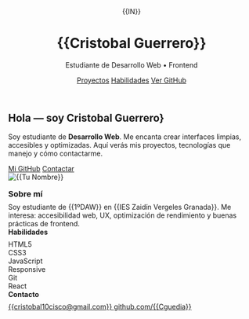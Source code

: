 

<div class="wrap"><!-- HEADER --><header>
<div class="brand">
<div class="logo" aria-hidden="true">{{IN}}</div>
<div>
<h1>{{Cristobal Guerrero}}</h1>
<p>Estudiante de Desarrollo Web &bull; Frontend</p>
</div>
</div>
<nav><a href="#proyectos">Proyectos</a> <a href="#skills">Habilidades</a> <a class="cta" href="https://github.com/{{GITHUB_USERNAME}}" target="_blank" rel="noopener">Ver GitHub</a></nav></header>
<div class="grid"><!-- MAIN -->
<section class="card">
<div class="hero">
<div class="hero-left">
<h2 class="intro">Hola &mdash; soy <strong>Cristobal Guerrero}</strong></h2>
<p class="tagline">Soy estudiante de <strong>Desarrollo Web</strong>. Me encanta crear interfaces limpias, accesibles y optimizadas. Aqu&iacute; ver&aacute;s mis proyectos, tecnolog&iacute;as que manejo y c&oacute;mo contactarme.</p>
<div class="hero-actions"><a class="btn btn-primary" href="https://github.com/{{GITHUB_USERNAME}}" target="_blank" rel="noopener">Mi GitHub</a> <a class="btn btn-ghost" href="#contacto">Contactar</a></div>
</div>
<div class="avatar" aria-hidden="true"><!-- Sustituye por tu foto real si quieres: <img src="ruta-a-tu-foto.jpg" alt="Tu Nombre"> --> <img src="{{URL_DE_TU_IMAGEN_OPCIONAL}}" alt="{{Tu Nombre}}" /></div>
</div>
</section>
<section id="experiencia" class="card" style="margin-top: 16px;">
<h3 style="margin: 0 0 8px 0;">Sobre m&iacute;</h3>
<p style="margin: 0; color: var(--muted);">Soy estudiante de {{1ºDAW}} en {{IES Zaidín Vergeles Granada}}. Me interesa: accesibilidad web, UX, optimizaci&oacute;n de rendimiento y buenas pr&aacute;cticas de frontend.</p>
</section>
<!-- SIDEBAR -->
<aside class="sidebar">
<div class="card section">
<h4 style="margin: 0 0 8px 0;">Habilidades</h4>
<div id="skills" class="skills">
<div class="skill">HTML5</div>
<div class="skill">CSS3</div>
<div class="skill">JavaScript</div>
<div class="skill">Responsive</div>
<div class="skill">Git</div>
<div class="skill">React</div>
<!-- Añade o quita según necesites --></div>
</div>
<div class="card section">
<h4 style="margin: 0 0 8px 0;">Contacto</h4>
<div id="contacto" class="contact"><a href="mailto:cristobal10cisco@gmail.com">{{cristobal10cisco@gmail.com}} </a> <a href="https://github.com/{{GITHUB_USERNAME}}" target="_blank" rel="noopener"> github.com/{{Cguedia}} </a> <a href="{{LINKEDIN}}" target="_blank" rel="noopener"></a></div>
</div>
</aside>
</div>
</div>

